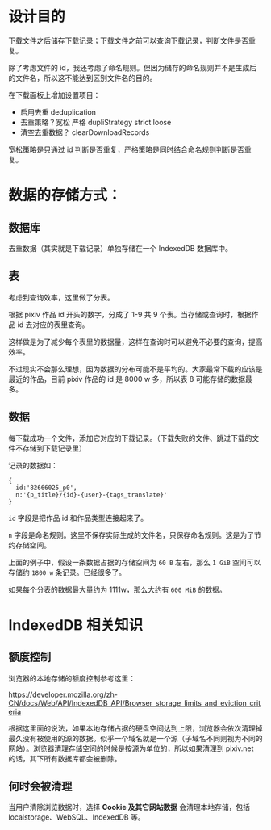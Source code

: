 # 设计目的

下载文件之后储存下载记录；下载文件之前可以查询下载记录，判断文件是否重复。

除了考虑文件的 id，我还考虑了命名规则。但因为储存的命名规则并不是生成后的文件名，所以这不能达到区别文件名的目的。

在下载面板上增加设置项目：

- 启用去重  deduplication
- 去重策略？宽松 严格    dupliStrategy strict loose 
- 清空去重数据？ clearDownloadRecords

宽松策略是只通过 id 判断是否重复，严格策略是同时结合命名规则判断是否重复。


# 数据的存储方式：

## 数据库

去重数据（其实就是下载记录）单独存储在一个 IndexedDB 数据库中。

## 表

考虑到查询效率，这里做了分表。

根据 pixiv 作品 id 开头的数字，分成了 1-9 共 9 个表。当存储或查询时，根据作品 id 去对应的表里查询。

这样做是为了减少每个表里的数据量，这样在查询时可以避免不必要的查询，提高效率。

不过现实不会那么理想，因为数据的分布可能不是平均的。大家最常下载的应该是最近的作品，目前 pixiv 作品的 id 是 8000 w 多，所以表 8 可能存储的数据最多。

## 数据

每下载成功一个文件，添加它对应的下载记录。（下载失败的文件、跳过下载的文件不存储到下载记录里）

记录的数据如：

```
{
  id:'82666025_p0',
  n:'{p_title}/{id}-{user}-{tags_translate}'
}
```

`id` 字段是把作品 id 和作品类型连接起来了。

`n` 字段是命名规则。这里不保存实际生成的文件名，只保存命名规则。这是为了节约存储空间。

上面的例子中，假设一条数据占据的存储空间为 `60 B` 左右，那么 `1 GiB` 空间可以存储约 `1800 w` 条记录。已经很多了。

如果每个分表的数据最大量约为 1111w，那么大约有 `600 MiB` 的数据。

# IndexedDB 相关知识

## 额度控制

浏览器的本地存储的额度控制参考这里：

https://developer.mozilla.org/zh-CN/docs/Web/API/IndexedDB_API/Browser_storage_limits_and_eviction_criteria

根据这里面的说法，如果本地存储占据的硬盘空间达到上限，浏览器会依次清理掉最久没有被使用的源的数据。似乎一个域名就是一个源（子域名不同则视为不同的网站）。浏览器清理存储空间的时候是按源为单位的，所以如果清理到 pixiv.net 的话，其下所有数据库都会被删除。

## 何时会被清理

当用户清除浏览数据时，选择 **Cookie 及其它网站数据** 会清理本地存储，包括 localstorage、WebSQL、IndexedDB 等。